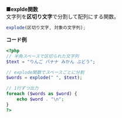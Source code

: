 **■explde関数**  
文字列を**区切り文字**で分割して配列にする関数。
```php
explode(区切り文字, 対象の文字列);
```
  
**コード例**  
```php
<?php
// 半角スペースで区切られた文字列
$text = "りんご バナナ みかん ぶどう";

// explode関数でスペースごとに分割
$words = explode(" ", $text);

// 1行ずつ出力
foreach ($words as $word) {
    echo $word . "\n";
}
?>
```
